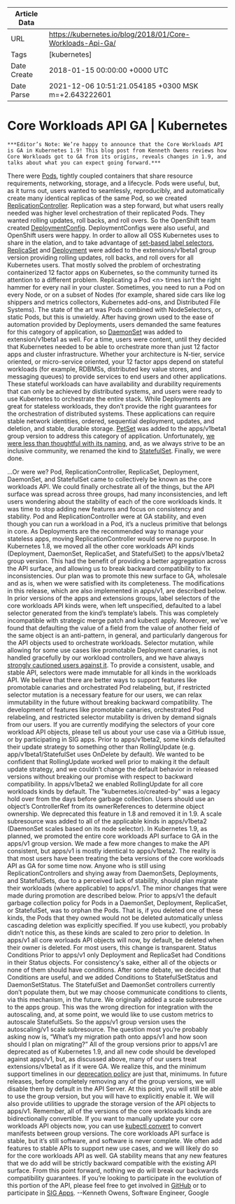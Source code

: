 |             Article Data             ||
| ----------------- | ----------------- |
| URL               | https://kubernetes.io/blog/2018/01/Core-Workloads-Api-Ga/        |
| Tags              | [kubernetes]       |
| Date Create       | 2018-01-15 00:00:00 &#43;0000 UTC |
| Date Parse        | 2021-12-06 10:51:21.054185 &#43;0300 MSK m=&#43;2.643222601  |

# Core Workloads API GA | Kubernetes

	
	
	
	
	***Editor’s Note: We’re happy to announce that the Core Workloads API is GA in Kubernetes 1.9! This blog post from Kenneth Owens reviews how Core Workloads got to GA from its origins, reveals changes in 1.9, and talks about what you can expect going forward.***
There were [Pods](/docs/concepts/workloads/pods/pod-overview/), tightly coupled containers that share resource requirements, networking, storage, and a lifecycle. Pods were useful, but, as it turns out, users wanted to seamlessly, reproducibly, and automatically create many identical replicas of the same Pod, so we created [ReplicationController](/docs/concepts/workloads/controllers/replicationcontroller/).
Replication was a step forward, but what users really needed was higher level orchestration of their replicated Pods. They wanted rolling updates, roll backs, and roll overs. So the OpenShift team created [DeploymentConfig](https://docs.openshift.org/latest/architecture/core_concepts/deployments.html#deployments-and-deployment-configurations). DeploymentConfigs were also useful, and OpenShift users were happy. In order to allow all OSS Kubernetes uses to share in the elation, and to take advantage of [set-based label selectors](/docs/concepts/overview/working-with-objects/labels/#label-selectors), [ReplicaSet](/docs/concepts/workloads/controllers/replicaset/) and [Deployment](/docs/concepts/workloads/controllers/deployment/) were added to the extensions/v1beta1 group version providing rolling updates, roll backs, and roll overs for all Kubernetes users.
That mostly solved the problem of orchestrating containerized 12 factor apps on Kubernetes, so the community turned its attention to a different problem. Replicating a Pod &lt;n&gt; times isn’t the right hammer for every nail in your cluster. Sometimes, you need to run a Pod on every Node, or on a subset of Nodes (for example, shared side cars like log shippers and metrics collectors, Kubernetes add-ons, and Distributed File Systems). The state of the art was Pods combined with NodeSelectors, or static Pods, but this is unwieldy. After having grown used to the ease of automation provided by Deployments, users demanded the same features for this category of application, so [DaemonSet](/docs/concepts/workloads/controllers/daemonset/) was added to extension/v1beta1 as well.
For a time, users were content, until they decided that Kubernetes needed to be able to orchestrate more than just 12 factor apps and cluster infrastructure. Whether your architecture is N-tier, service oriented, or micro-service oriented, your 12 factor apps depend on stateful workloads (for example, RDBMSs, distributed key value stores, and messaging queues) to provide services to end users and other applications. These stateful workloads can have availability and durability requirements that can only be achieved by distributed systems, and users were ready to use Kubernetes to orchestrate the entire stack.
While Deployments are great for stateless workloads, they don’t provide the right guarantees for the orchestration of distributed systems. These applications can require stable network identities, ordered, sequential deployment, updates, and deletion, and stable, durable storage. [PetSet](/docs/tasks/run-application/upgrade-pet-set-to-stateful-set/) was added to the apps/v1beta1 group version to address this category of application. Unfortunately, [we were less than thoughtful with its naming](https://github.com/kubernetes/kubernetes/issues/27430), and, as we always strive to be an inclusive community, we renamed the kind to [StatefulSet](/docs/concepts/workloads/controllers/statefulset/).
Finally, we were done.

...Or were we?
Pod, ReplicationController, ReplicaSet, Deployment, DaemonSet, and StatefulSet came to collectively be known as the core workloads API. We could finally orchestrate all of the things, but the API surface was spread across three groups, had many inconsistencies, and left users wondering about the stability of each of the core workloads kinds. It was time to stop adding new features and focus on consistency and stability.
Pod and ReplicationController were at GA stability, and even though you can run a workload in a Pod, it’s a nucleus primitive that belongs in core. As Deployments are the recommended way to manage your stateless apps, moving ReplicationController would serve no purpose. In Kubernetes 1.8, we moved all the other core workloads API kinds (Deployment, DaemonSet, ReplicaSet, and StatefulSet) to the apps/v1beta2 group version. This had the benefit of providing a better aggregation across the API surface, and allowing us to break backward compatibility to fix inconsistencies. Our plan was to promote this new surface to GA, wholesale and as is, when we were satisfied with its completeness. The modifications in this release, which are also implemented in apps/v1, are described below.
In prior versions of the apps and extensions groups, label selectors of the core workloads API kinds were, when left unspecified, defaulted to a label selector generated from the kind’s template’s labels.
This was completely incompatible with strategic merge patch and kubectl apply. Moreover, we’ve found that defaulting the value of a field from the value of another field of the same object is an anti-pattern, in general, and particularly dangerous for the API objects used to orchestrate workloads.
Selector mutation, while allowing for some use cases like promotable Deployment canaries, is not handled gracefully by our workload controllers, and we have always [strongly cautioned users against it](/docs/concepts/workloads/controllers/deployment/#label-selector-updates). To provide a consistent, usable, and stable API, selectors were made immutable for all kinds in the workloads API.
We believe that there are better ways to support features like promotable canaries and orchestrated Pod relabeling, but, if restricted selector mutation is a necessary feature for our users, we can relax immutability in the future without breaking backward compatibility.
The development of features like promotable canaries, orchestrated Pod relabeling, and restricted selector mutability is driven by demand signals from our users. If you are currently modifying the selectors of your core workload API objects, please tell us about your use case via a GitHub issue, or by participating in SIG apps.
Prior to apps/v1beta2, some kinds defaulted their update strategy to something other than RollingUpdate (e.g. app/v1beta1/StatefulSet uses OnDelete by default). We wanted to be confident that RollingUpdate worked well prior to making it the default update strategy, and we couldn’t change the default behavior in released versions without breaking our promise with respect to backward compatibility. In apps/v1beta2 we enabled RollingUpdate for all core workloads kinds by default.
The &#34;kubernetes.io/created-by&#34; was a legacy hold over from the days before garbage collection. Users should use an object’s ControllerRef from its ownerReferences to determine object ownership. We deprecated this feature in 1.8 and removed it in 1.9.
A scale subresource was added to all of the applicable kinds in apps/v1beta2 (DaemonSet scales based on its node selector).
In Kubernetes 1.9, as planned, we promoted the entire core workloads API surface to GA in the apps/v1 group version. We made a few more changes to make the API consistent, but apps/v1 is mostly identical to apps/v1beta2. The reality is that most users have been treating the beta versions of the core workloads API as GA for some time now. Anyone who is still using ReplicationControllers and shying away from DaemonSets, Deployments, and StatefulSets, due to a perceived lack of stability, should plan migrate their workloads (where applicable) to apps/v1. The minor changes that were made during promotion are described below.
Prior to apps/v1 the default garbage collection policy for Pods in a DaemonSet, Deployment, ReplicaSet, or StatefulSet, was to orphan the Pods. That is, if you deleted one of these kinds, the Pods that they owned would not be deleted automatically unless cascading deletion was explicitly specified. If you use kubectl, you probably didn’t notice this, as these kinds are scaled to zero prior to deletion. In apps/v1 all core worloads API objects will now, by default, be deleted when their owner is deleted. For most users, this change is transparent.
Status Conditions
Prior to apps/v1 only Deployment and ReplicaSet had Conditions in their Status objects. For consistency&#39;s sake, either all of the objects or none of them should have conditions. After some debate, we decided that Conditions are useful, and we added Conditions to StatefulSetStatus and DaemonSetStatus. The StatefulSet and DaemonSet controllers currently don’t populate them, but we may choose communicate conditions to clients, via this mechanism, in the future.
We originally added a scale subresource to the apps group. This was the wrong direction for integration with the autoscaling, and, at some point, we would like to use custom metrics to autoscale StatefulSets. So the apps/v1 group version uses the autoscaling/v1 scale subresource.
The question most you’re probably asking now is, “What’s my migration path onto apps/v1 and how soon should I plan on migrating?” All of the group versions prior to apps/v1 are deprecated as of Kubernetes 1.9, and all new code should be developed against apps/v1, but, as discussed above, many of our users treat extensions/v1beta1 as if it were GA. We realize this, and the minimum support timelines in our [deprecation policy](/docs/reference/deprecation-policy/) are just that, minimums.
In future releases, before completely removing any of the group versions, we will disable them by default in the API Server. At this point, you will still be able to use the group version, but you will have to explicitly enable it. We will also provide utilities to upgrade the storage version of the API objects to apps/v1. Remember, all of the versions of the core workloads kinds are bidirectionally convertible. If you want to manually update your core workloads API objects now, you can use [kubectl convert](/docs/reference/generated/kubectl/kubectl-commands#convert) to convert manifests between group versions.
The core workloads API surface is stable, but it’s still software, and software is never complete. We often add features to stable APIs to support new use cases, and we will likely do so for the core workloads API as well. GA stability means that any new features that we do add will be strictly backward compatible with the existing API surface. From this point forward, nothing we do will break our backwards compatibility guarantees. If you’re looking to participate in the evolution of this portion of the API, please feel free to get involved in [GitHub](https://github.com/kubernetes/kubernetes) or to participate in [SIG Apps](https://github.com/kubernetes/community/tree/master/sig-apps).
--Kenneth Owens, Software Engineer, Google


	

	


